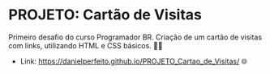 # PROJETO: Cartão de Visitas

Primeiro desafio do curso Programador BR.   Criação de um cartão de visitas com links, utilizando HTML e CSS básicos. 👌🏼

* Link: <https://danielperfeito.github.io/PROJETO_Cartao_de_Visitas/> 🌐
